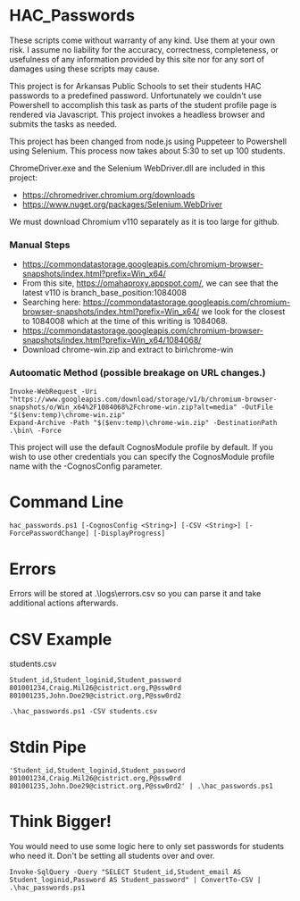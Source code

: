 # HAC_Passwords
These scripts come without warranty of any kind. Use them at your own risk. I assume no liability for the accuracy, correctness, completeness, or usefulness of any information provided by this site nor for any sort of damages using these scripts may cause.

This project is for Arkansas Public Schools to set their students HAC passwords to a predefined password. Unfortunately we couldn't use Powershell to accomplish this task as parts of the student profile page is rendered via Javascript. This project invokes a headless browser and submits the tasks as needed.

This project has been changed from node.js using Puppeteer to Powershell using Selenium. This process now takes about 5:30 to set up 100 students.

ChromeDriver.exe and the Selenium WebDriver.dll are included in this project:
- https://chromedriver.chromium.org/downloads
- https://www.nuget.org/packages/Selenium.WebDriver

We must download Chromium v110 separately as it is too large for github.

### Manual Steps
- https://commondatastorage.googleapis.com/chromium-browser-snapshots/index.html?prefix=Win_x64/
- From this site, https://omahaproxy.appspot.com/, we can see that the latest v110 is branch_base_position:1084008
- Searching here: https://commondatastorage.googleapis.com/chromium-browser-snapshots/index.html?prefix=Win_x64/ we look for the closest to 1084008 which at the time of this writing is 1084068.
- https://commondatastorage.googleapis.com/chromium-browser-snapshots/index.html?prefix=Win_x64/1084068/
- Download chrome-win.zip and extract to bin\chrome-win

### Autoomatic Method (possible breakage on URL changes.)
````
Invoke-WebRequest -Uri "https://www.googleapis.com/download/storage/v1/b/chromium-browser-snapshots/o/Win_x64%2F1084068%2Fchrome-win.zip?alt=media" -OutFile "$($env:temp)\chrome-win.zip"
Expand-Archive -Path "$($env:temp)\chrome-win.zip" -DestinationPath .\bin\ -Force
````

This project will use the default CognosModule profile by default. If you wish to use other credentials you can specify the CognosModule profile name with the -CognosConfig parameter.

# Command Line
````
hac_passwords.ps1 [-CognosConfig <String>] [-CSV <String>] [-ForcePasswordChange] [-DisplayProgress]
````

# Errors
Errors will be stored at .\logs\errors.csv so you can parse it and take additional actions afterwards.

# CSV Example
students.csv
````
Student_id,Student_loginid,Student_password
801001234,Craig.Mil26@cistrict.org,P@ssw0rd
801001235,John.Doe29@cistrict.org,P@ssw0rd2
````

````
.\hac_passwords.ps1 -CSV students.csv
````

# Stdin Pipe
````
'Student_id,Student_loginid,Student_password
801001234,Craig.Mil26@cistrict.org,P@ssw0rd
801001235,John.Doe29@cistrict.org,P@ssw0rd2' | .\hac_passwords.ps1
````

# Think Bigger!
You would need to use some logic here to only set passwords for students who need it. Don't be setting all students over and over.
````
Invoke-SqlQuery -Query "SELECT Student_id,Student_email AS Student_loginid,Password AS Student_password" | ConvertTo-CSV | .\hac_passwords.ps1
````